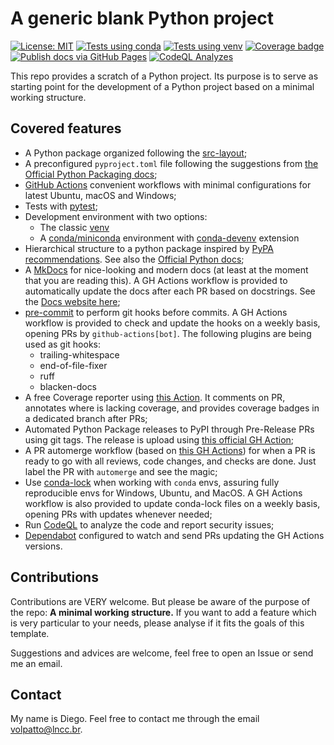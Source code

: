 # A generic blank Python project

[![License: MIT](https://img.shields.io/badge/License-MIT-yellow.svg)](https://opensource.org/licenses/MIT)
[![Tests using conda](https://github.com/volpatto/blank-python-project/actions/workflows/tests-conda.yml/badge.svg)](https://github.com/volpatto/blank-python-project/actions/workflows/tests-conda.yml)
[![Tests using venv](https://github.com/volpatto/blank-python-project/actions/workflows/tests-venv.yml/badge.svg)](https://github.com/volpatto/blank-python-project/actions/workflows/tests-venv.yml)
[![Coverage badge](https://raw.githubusercontent.com/volpatto/blank-python-project/python-coverage-comment-action-data/badge.svg)](https://htmlpreview.github.io/?https://github.com/volpatto/blank-python-project/blob/python-coverage-comment-action-data/htmlcov/index.html)
[![Publish docs via GitHub Pages](https://github.com/volpatto/blank-python-project/actions/workflows/publish-docs.yml/badge.svg)](https://github.com/volpatto/blank-python-project/actions/workflows/publish-docs.yml)
[![CodeQL Analyzes](https://github.com/volpatto/blank-python-project/actions/workflows/codeql.yml/badge.svg)](https://github.com/volpatto/blank-python-project/actions/workflows/codeql.yml)

This repo provides a scratch of a Python project. Its purpose is to serve as starting point for the development of a Python project based on a minimal working structure.

## Covered features

* A Python package organized following the [src-layout](https://packaging.python.org/en/latest/discussions/src-layout-vs-flat-layout/#src-layout-vs-flat-layout);
* A preconfigured `pyproject.toml` file following the suggestions from [the Official Python Packaging docs](https://packaging.python.org/en/latest/guides/writing-pyproject-toml/);
* [GitHub Actions](https://github.com/features/actions) convenient workflows with minimal configurations for latest Ubuntu, macOS and Windows;
* Tests with [pytest](https://docs.pytest.org/en/latest/);
* Development environment with two options:
    * The classic [venv](https://docs.python.org/3.12/library/venv.html)
    * A [conda/miniconda](https://conda.io/en/latest/) environment with [conda-devenv](https://github.com/ESSS/conda-devenv) extension
* Hierarchical structure to a python package inspired by [PyPA recommendations](https://github.com/pypa/sampleproject). See also the [Official Python docs](https://packaging.python.org/en/latest/guides/distributing-packages-using-setuptools/);
* A [MkDocs](https://www.mkdocs.org/) for nice-looking and modern docs (at least at the moment that you are reading this). A GH Actions workflow is provided to automatically update the docs after each PR based on docstrings. See the [Docs website here](https://volpatto.github.io/blank-python-project/);
* [pre-commit](https://pre-commit.com/) to perform git hooks before commits. A GH Actions workflow is provided to check and update the hooks on a weekly basis, opening PRs by `github-actions[bot]`. The following plugins are being used as git hooks:
    - trailing-whitespace
    - end-of-file-fixer
    - ruff
    - blacken-docs
* A free Coverage reporter using [this Action](https://github.com/py-cov-action/python-coverage-comment-action/tree/main). It comments on PR, annotates where is lacking coverage, and provides coverage badges in a dedicated branch after PRs;
* Automated Python Package releases to PyPI through Pre-Release PRs using git tags. The release is upload using [this official GH Action](https://github.com/pypa/gh-action-pypi-publish);
* A PR automerge workflow (based on [this GH Actions](https://github.com/pascalgn/automerge-action)) for when a PR is ready to go with all reviews, code changes, and checks are done. Just label the PR with `automerge` and see the magic;
* Use [conda-lock](https://github.com/conda/conda-lock) when working with `conda` envs, assuring fully reproducible envs for Windows, Ubuntu, and MacOS. A GH Actions workflow is also provided to update conda-lock files on a weekly basis, opening PRs with updates whenever needed;
* Run [CodeQL](https://github.com/github/codeql) to analyze the code and report security issues;
* [Dependabot](https://docs.github.com/en/code-security/dependabot) configured to watch and send PRs updating the GH Actions versions.

## Contributions

Contributions are VERY welcome. But please be aware of the purpose of the repo: **A minimal working structure.** If you want to add a feature which is very particular to your needs, please analyse if it fits the goals of this template.

Suggestions and advices are welcome, feel free to open an Issue or send me an email.

## Contact

My name is Diego. Feel free to contact me through the email <volpatto@lncc.br>.
